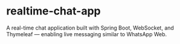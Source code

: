 # realtime-chat-app
A real-time chat application built with Spring Boot, WebSocket, and Thymeleaf — enabling live messaging similar to WhatsApp Web.
